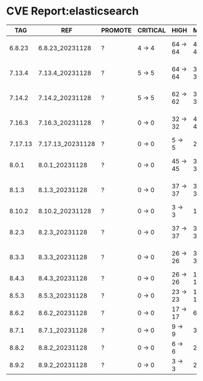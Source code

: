 # CVE Report:elasticsearch
|   TAG   |       REF        | PROMOTE | CRITICAL |   HIGH   |   MEDIUM   |    LOW     | UNKNOWN |
|---------|------------------|---------|----------|----------|------------|------------|---------|
| 6.8.23  | 6.8.23_20231128  | ?       | 4 -> 4   | 64 -> 64 | 495 -> 495 | 555 -> 555 | 0 -> 0  |
| 7.13.4  | 7.13.4_20231128  | ?       | 5 -> 5   | 64 -> 64 | 377 -> 377 | 264 -> 264 | 1 -> 1  |
| 7.14.2  | 7.14.2_20231128  | ?       | 5 -> 5   | 62 -> 62 | 380 -> 380 | 264 -> 264 | 1 -> 1  |
| 7.16.3  | 7.16.3_20231128  | ?       | 0 -> 0   | 32 -> 32 | 427 -> 427 | 211 -> 211 | 0 -> 0  |
| 7.17.13 | 7.17.13_20231128 | ?       | 0 -> 0   | 5 -> 5   | 26 -> 26   | 27 -> 27   | 0 -> 0  |
| 8.0.1   | 8.0.1_20231128   | ?       | 0 -> 0   | 45 -> 45 | 398 -> 398 | 206 -> 206 | 0 -> 0  |
| 8.1.3   | 8.1.3_20231128   | ?       | 0 -> 0   | 37 -> 37 | 390 -> 390 | 185 -> 185 | 0 -> 0  |
| 8.10.2  | 8.10.2_20231128  | ?       | 0 -> 0   | 3 -> 3   | 17 -> 17   | 26 -> 26   | 0 -> 0  |
| 8.2.3   | 8.2.3_20231128   | ?       | 0 -> 0   | 37 -> 37 | 378 -> 378 | 171 -> 171 | 0 -> 0  |
| 8.3.3   | 8.3.3_20231128   | ?       | 0 -> 0   | 26 -> 26 | 365 -> 365 | 171 -> 171 | 0 -> 0  |
| 8.4.3   | 8.4.3_20231128   | ?       | 0 -> 0   | 26 -> 26 | 147 -> 147 | 73 -> 73   | 0 -> 0  |
| 8.5.3   | 8.5.3_20231128   | ?       | 0 -> 0   | 23 -> 23 | 126 -> 126 | 62 -> 62   | 0 -> 0  |
| 8.6.2   | 8.6.2_20231128   | ?       | 0 -> 0   | 17 -> 17 | 61 -> 61   | 58 -> 58   | 0 -> 0  |
| 8.7.1   | 8.7.1_20231128   | ?       | 0 -> 0   | 9 -> 9   | 39 -> 39   | 44 -> 44   | 0 -> 0  |
| 8.8.2   | 8.8.2_20231128   | ?       | 0 -> 0   | 6 -> 6   | 28 -> 28   | 34 -> 34   | 0 -> 0  |
| 8.9.2   | 8.9.2_20231128   | ?       | 0 -> 0   | 3 -> 3   | 21 -> 21   | 29 -> 29   | 0 -> 0  |
